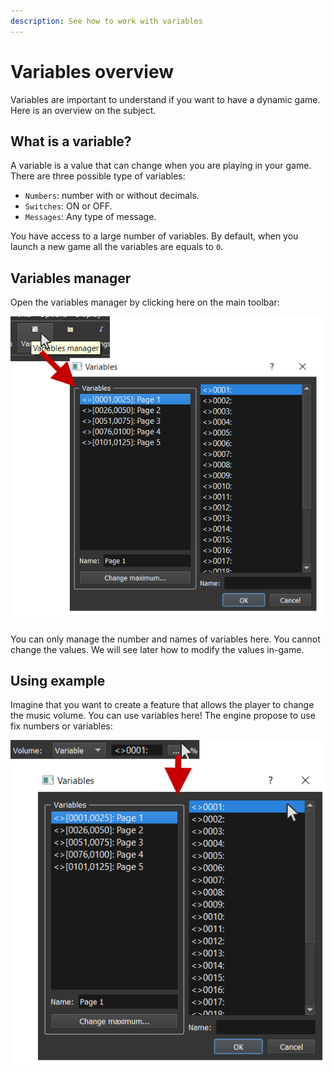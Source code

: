 ```yaml
---
description: See how to work with variables
---
```


# Variables overview

Variables are important to understand if you want to have a dynamic game. Here is an overview on the subject.

## What is a variable? <a id="what-is-a-variable"></a>

A variable is a value that can change when you are playing in your game. There are three possible type of variables:

* `Numbers`: number with or without decimals.
* `Switches`: ON or OFF.
* `Messages`: Any type of message.

You have access to a large number of variables. By default, when you launch a new game all the variables are equals to `0`.

## Variables manager <a id="variables-manager"></a>

Open the variables manager by clicking here on the main toolbar:

![](../.gitbook/assets/variables-manager.png)

You can only manage the number and names of variables here. You cannot change the values. We will see later how to modify the values in-game.

## Using example <a id="using-example"></a>

Imagine that you want to create a feature that allows the player to change the music volume. You can use variables here! The engine propose to use fix numbers or variables:

![](../.gitbook/assets/volume-variable.png)

